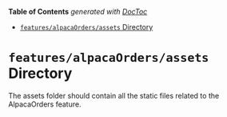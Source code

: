 <!-- START doctoc generated TOC please keep comment here to allow auto update -->
<!-- DON'T EDIT THIS SECTION, INSTEAD RE-RUN doctoc TO UPDATE -->

**Table of Contents** _generated with [DocToc](https://github.com/thlorenz/doctoc)_

- [`features/alpacaOrders/assets` Directory](#featuresalpacaordersassets-directory)

<!-- END doctoc generated TOC please keep comment here to allow auto update -->

# `features/alpacaOrders/assets` Directory

The assets folder should contain all the static files related to the AlpacaOrders feature.
